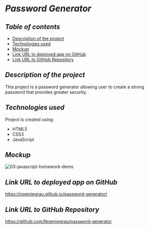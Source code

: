 # **_Password Generator_**

## **_Table of contents_**
* [Description of the project](#description-of-the-project)
* [Technologies used](#technologies-used)
* [Mockup](#mockup)
* [Link URL to deployed app on GitHub](#link-URL-to-deployed-app-on-GitHub)
* [Link URL to GitHub Repository](#link-URL-to-GitHub-repository)

## **_Description of the project_**
This project is a password generator allowing user to create a strong password that provides greater security.

## **_Technologies used_**
Project is created using:
* HTML5
* CSS3
* JavaScript

## **_Mockup_**
![03-javascript-homework-demo](https://user-images.githubusercontent.com/78329298/110250659-4b657f00-7f31-11eb-9869-34919cfd6577.png)

## **_Link URL to deployed app on GitHub_**
https://noemiegrau.github.io/password-generator/

## **_Link URL to GitHub Repository_**
https://github.com/Noemiegrau/password-generator
